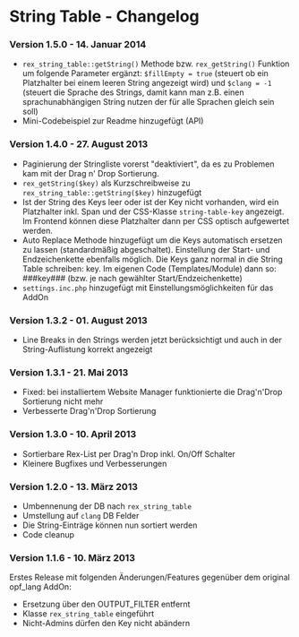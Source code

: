 String Table - Changelog
========================

### Version 1.5.0 - 14. Januar 2014

* `rex_string_table::getString()` Methode bzw. `rex_getString()` Funktion um folgende Parameter ergänzt: `$fillEmpty = true` (steuert ob ein Platzhalter bei einem leeren String angezeigt wird) und `$clang = -1` (steuert die Sprache des Strings, damit kann man z.B. einen sprachunabhängigen String nutzen der für alle Sprachen gleich sein soll)
* Mini-Codebeispiel zur Readme hinzugefügt (API)

### Version 1.4.0 - 27. August 2013

* Paginierung der Stringliste vorerst "deaktiviert", da es zu Problemen kam mit der Drag n' Drop Sortierung.
* `rex_getString($key)` als Kurzschreibweise zu `rex_string_table::getString($key)` hinzugefügt
* Ist der String des Keys leer oder ist der Key nicht vorhanden, wird ein Platzhalter inkl. Span und der CSS-Klasse `string-table-key` angezeigt. Im Frontend können diese Platzhalter dann per CSS optisch aufgewertet werden.
* Auto Replace Methode hinzugefügt um die Keys automatisch ersetzen zu lassen (standardmäßig abgeschaltet). Einstellung der Start- und Endzeichenkette ebenfalls möglich. Die Keys ganz normal in die String Table schreiben: key. Im eigenen Code (Templates/Module) dann so: ###key### (bzw. je nach gewählter Start/Endzeichenkette)
* `settings.inc.php` hinzugefügt mit Einstellungsmöglichkeiten für das AddOn

### Version 1.3.2 - 01. August 2013

* Line Breaks in den Strings werden jetzt berücksichtigt und auch in der String-Auflistung korrekt angezeigt

### Version 1.3.1 - 21. Mai 2013

* Fixed: bei installiertem Website Manager funktionierte die Drag'n'Drop Sortierung nicht mehr
* Verbesserte Drag'n'Drop Sortierung 

### Version 1.3.0 - 10. April 2013

* Sortierbare Rex-List per Drag'n Drop inkl. On/Off Schalter
* Kleinere Bugfixes und Verbesserungen

### Version 1.2.0 - 13. März 2013

* Umbennenung der DB nach `rex_string_table`
* Umstellung auf `clang` DB Felder
* Die String-Einträge können nun sortiert werden
* Code cleanup

### Version 1.1.6 - 10. März 2013

Erstes Release mit folgenden Änderungen/Features gegenüber dem original opf_lang AddOn:

* Ersetzung über den OUTPUT_FILTER entfernt
* Klasse `rex_string_table` eingeführt
* Nicht-Admins dürfen den Key nicht abändern


